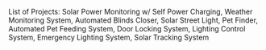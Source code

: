 List of Projects: Solar Power Monitoring w/ Self Power Charging, Weather Monitoring System, Automated Blinds Closer, Solar Street Light, Pet Finder, Automated Pet Feeding System, Door Locking System, Lighting Control System, Emergency Lighting System, Solar Tracking System
